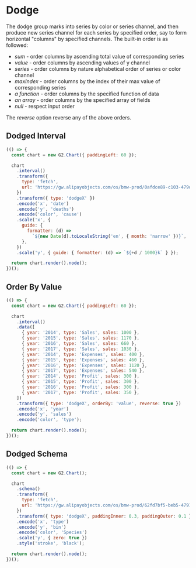 # Dodge

The dodge group marks into series by color or series channel, and then produce new series channel for each series by specified order, say to form horizontal "columns" by specified channels. The built-in order is as followed:

- _sum_ - order columns by ascending total value of corresponding series
- _value_ - order columns by ascending values of y channel
- _series_ - order columns by nature alphabetical order of series or color channel
- _maxIndex_ - order columns by the index of their max value of corresponding series
- _a function_ - order columns by the specified function of data
- _an array_ - order columns by the specified array of fields
- _null_ - respect input order

The _reverse_ option reverse any of the above orders.

## Dodged Interval

```js
(() => {
  const chart = new G2.Chart({ paddingLeft: 60 });

  chart
    .interval()
    .transform({
      type: 'fetch',
      url: 'https://gw.alipayobjects.com/os/bmw-prod/0afdce89-c103-479d-91f4-6cf604bcf200.json',
    })
    .transform({ type: 'dodgeX' })
    .encode('x', 'date')
    .encode('y', 'deaths')
    .encode('color', 'cause')
    .scale('x', {
      guide: {
        formatter: (d) =>
          `${new Date(d).toLocaleString('en', { month: 'narrow' })}`,
      },
    })
    .scale('y', { guide: { formatter: (d) => `${+d / 1000}k` } });

  return chart.render().node();
})();
```

## Order By Value

```js
(() => {
  const chart = new G2.Chart({ paddingLeft: 60 });

  chart
    .interval()
    .data([
      { year: '2014', type: 'Sales', sales: 1000 },
      { year: '2015', type: 'Sales', sales: 1170 },
      { year: '2016', type: 'Sales', sales: 660 },
      { year: '2017', type: 'Sales', sales: 1030 },
      { year: '2014', type: 'Expenses', sales: 400 },
      { year: '2015', type: 'Expenses', sales: 460 },
      { year: '2016', type: 'Expenses', sales: 1120 },
      { year: '2017', type: 'Expenses', sales: 540 },
      { year: '2014', type: 'Profit', sales: 300 },
      { year: '2015', type: 'Profit', sales: 300 },
      { year: '2016', type: 'Profit', sales: 300 },
      { year: '2017', type: 'Profit', sales: 350 },
    ])
    .transform({ type: 'dodgeX', orderBy: 'value', reverse: true })
    .encode('x', 'year')
    .encode('y', 'sales')
    .encode('color', 'type');

  return chart.render().node();
})();
```

## Dodged Schema

```js
(() => {
  const chart = new G2.Chart();

  chart
    .schema()
    .transform({
      type: 'fetch',
      url: 'https://gw.alipayobjects.com/os/bmw-prod/62fd7bf5-beb5-4791-9b62-6c66fa0204da.json',
    })
    .transform({ type: 'dodgeX', paddingInner: 0.3, paddingOuter: 0.1 })
    .encode('x', 'type')
    .encode('y', 'bin')
    .encode('color', 'Species')
    .scale('y', { zero: true })
    .style('stroke', 'black');

  return chart.render().node();
})();
```
